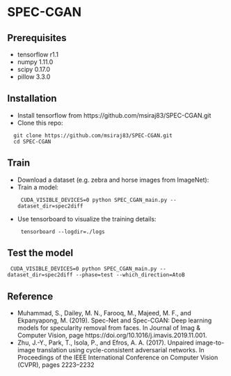# SPEC-CGAN
## Prerequisites 
<ul>
  <li>tensorflow r1.1 </li>
  <li>numpy 1.11.0 </li>
  <li>scipy 0.17.0 </li>
  <li>pillow 3.3.0 </li>
</ul>

## Installation 
<ul>
  <li> Install tensorflow from https://github.com/msiraj83/SPEC-CGAN.git </li>
  <li> Clone this repo: </li> 
</ul> 

```
  git clone https://github.com/msiraj83/SPEC-CGAN.git
  cd SPEC-CGAN
```
## Train
<ul>
  <li> Download a dataset (e.g. zebra and horse images from ImageNet): </li>
  
  <li> Train a model: </li>
  
  ```
   CUDA_VISIBLE_DEVICES=0 python SPEC_CGAN_main.py --dataset_dir=spec2diff
  ``` 
  <li> Use tensorboard to visualize the training details: </li> 
  
  ```
   tensorboard --logdir=./logs
  ```
</ul>

## Test the model

  ```
   CUDA_VISIBLE_DEVICES=0 python SPEC_CGAN_main.py --dataset_dir=spec2diff --phase=test --which_direction=AtoB
  ``` 
## Reference
<ul>
  <li> Muhammad, S., Dailey, M. N., Farooq, M., Majeed, M. F., and Ekpanyapong, M. (2019). Spec-Net
and Spec-CGAN: Deep learning models for specularity removal from faces. In Journal of Imag
& Computer Vision, page https://doi.org/10.1016/j.imavis.2019.11.001.</li>
  <li>Zhu, J.-Y., Park, T., Isola, P., and Efros, A. A. (2017). Unpaired image-to-image translation using
cycle-consistent adversarial networks. In Proceedings of the IEEE International Conference on
Computer Vision (CVPR), pages 2223–2232</li>
</ul>
